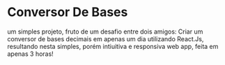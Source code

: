 # Conversor De Bases

um simples projeto, fruto de um desafio entre dois amigos:
Criar um conversor de bases decimais em apenas um dia
utilizando React.Js, resultando nesta simples, porém 
intiuitiva e responsiva web app, feita em apenas 3 horas!
